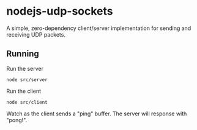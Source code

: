 # nodejs-udp-sockets
A simple, zero-dependency client/server implementation for sending and receiving UDP packets.

## Running

Run the server

```
node src/server
```

Run the client

```
node src/client
```

Watch as the client sends a "ping" buffer. The server will response with "pong!".
